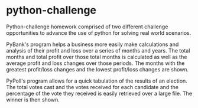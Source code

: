 # python-challenge


Python-challenge homework comprised of two different challenge opportunities to advance the use of python for solving real world scenarios.


PyBank's program helps a business more easily make calculations and analysis of their profit and loss over a series of months and years. The total months and total profit over those total months is calculated as well as the average profit and loss changes over those periods. The months with the greatest profit/loss changes and the lowest profit/loss changes are shown.

PyPoll's program allows for a quick tabulation of the results of an election. The total votes cast and the votes received for each candidate and the percentage of the vote they received is easily retrieved over a large file. The winner is then shown.
